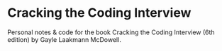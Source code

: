 # Cracking the Coding Interview

Personal notes & code for the book Cracking the Coding Interview (6th edition) by Gayle Laakmann McDowell.


